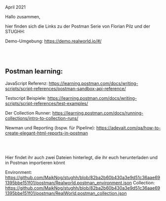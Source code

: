 April 2021

Hallo zusammen,

hier finden sich die Links zu der Postman Serie von Florian Pilz und der STUGHH:

Demo-Umgebung: https://demo.realworld.io/#/

<br></br>

<h2>Postman learning:</h2>

JavaScript Referenz: https://learning.postman.com/docs/writing-scripts/script-references/postman-sandbox-api-reference/

Testscript Beispiele: https://learning.postman.com/docs/writing-scripts/script-references/test-examples/ 

Der Collection Runner: https://learning.postman.com/docs/running-collections/intro-to-collection-runs/ 

Newman und Reporting (bspw. für Pipeline): https://adevait.com/qa/how-to-create-elegant-html-reports-in-postman

<br></br>

Hier findet ihr auch zwei Dateien hinterlegt, die ihr euch herunterladen und in Postman importieren könnt

Environment: https://github.com/MaikNog/stughh/blob/82ba2b60b430a3e9d51c36aae691395bbe151f01/postman/Realworld.postman_environment.json
Collection: https://github.com/MaikNog/stughh/blob/82ba2b60b430a3e9d51c36aae691395bbe151f01/postman/RealWorld.postman_collection.json
